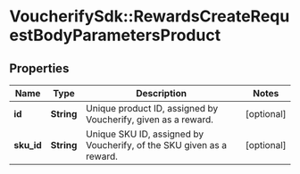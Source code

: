 # VoucherifySdk::RewardsCreateRequestBodyParametersProduct

## Properties

| Name | Type | Description | Notes |
| ---- | ---- | ----------- | ----- |
| **id** | **String** | Unique product ID, assigned by Voucherify, given as a reward. | [optional] |
| **sku_id** | **String** | Unique SKU ID, assigned by Voucherify, of the SKU given as a reward. | [optional] |

